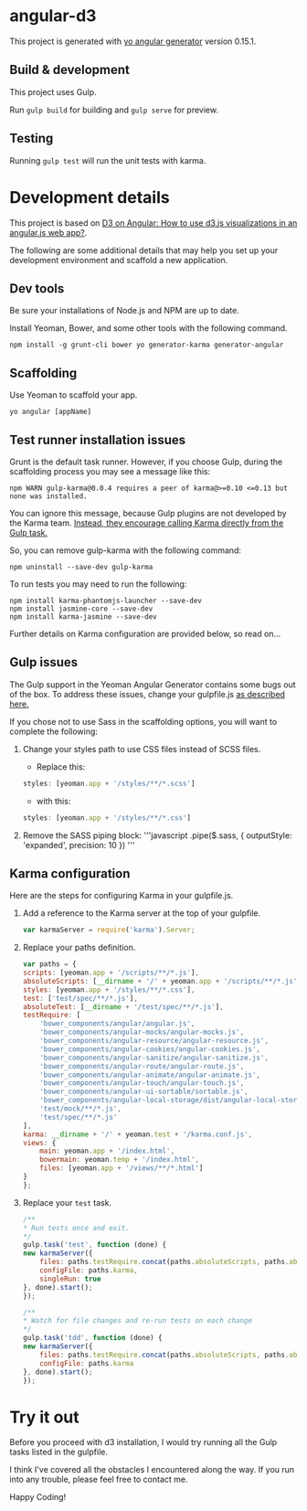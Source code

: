 # angular-d3

This project is generated with [yo angular generator](https://github.com/yeoman/generator-angular)
version 0.15.1.

## Build & development

This project uses Gulp.

Run `gulp build` for building and `gulp serve` for preview.

## Testing

Running `gulp test` will run the unit tests with karma.

# Development details

This project is based on [D3 on Angular: How to use d3.js visualizations in an angular.js web app?](http://www.robinwieruch.de/d3-on-angular-seed/).

The following are some additional details that may help you set up your development environment and scaffold a new application.

## Dev tools

Be sure your installations of Node.js and NPM are up to date.

Install Yeoman, Bower, and some other tools with the following command.

```
npm install -g grunt-cli bower yo generator-karma generator-angular
```

## Scaffolding

Use Yeoman to scaffold your app.

```
yo angular [appName]
```

## Test runner installation issues

Grunt is the default task runner. However, if you choose Gulp, during the scaffolding process you may
see a message like this:

```
npm WARN gulp-karma@0.0.4 requires a peer of karma@>=0.10 <=0.13 but none was installed.
```

You can ignore this message, because Gulp plugins are not developed by the Karma team. 
[Instead, they encourage calling Karma directly from the Gulp task.](https://github.com/karma-runner/gulp-karma#do-we-need-a-plugin)

So, you can remove gulp-karma with the following command:

```
npm uninstall --save-dev gulp-karma
```

To run tests you may need to run the following:

```
npm install karma-phantomjs-launcher --save-dev
npm install jasmine-core --save-dev
npm install karma-jasmine --save-dev
```

Further details on Karma configuration are provided below, so read on...

## Gulp issues

The Gulp support in the Yeoman Angular Generator contains some bugs out of the box. To address these issues, change
your gulpfile.js [as described here.](https://github.com/yeoman/generator-angular/issues/1299)

If you chose not to use Sass in the scaffolding options, you will want to complete the following:

1. Change your styles path to use CSS files instead of SCSS files.
    * Replace this:
    ```javascript
    styles: [yeoman.app + '/styles/**/*.scss']
    ```
    * with this:
    ```javascript
    styles: [yeoman.app + '/styles/**/*.css']
    ```

2. Remove the SASS piping block:
'''javascript
  .pipe($.sass, {
    outputStyle: 'expanded',
    precision: 10
  })
'''

## Karma configuration

Here are the steps for configuring Karma in your gulpfile.js.

1. Add a reference to the Karma server at the top of your gulpfile.

    ```javascript
    var karmaServer = require('karma').Server;
    ```

2. Replace your paths definition.

    ```javascript
    var paths = {
    scripts: [yeoman.app + '/scripts/**/*.js'],
    absoluteScripts: [__dirname + '/' + yeoman.app + '/scripts/**/*.js'],
    styles: [yeoman.app + '/styles/**/*.css'],
    test: ['test/spec/**/*.js'],
    absoluteTest: [__dirname + '/test/spec/**/*.js'],
    testRequire: [
        'bower_components/angular/angular.js',
        'bower_components/angular-mocks/angular-mocks.js',
        'bower_components/angular-resource/angular-resource.js',
        'bower_components/angular-cookies/angular-cookies.js',
        'bower_components/angular-sanitize/angular-sanitize.js',
        'bower_components/angular-route/angular-route.js',
        'bower_components/angular-animate/angular-animate.js',
        'bower_components/angular-touch/angular-touch.js',
        'bower_components/angular-ui-sortable/sortable.js',
        'bower_components/angular-local-storage/dist/angular-local-storage.js',
        'test/mock/**/*.js',
        'test/spec/**/*.js'
    ],
    karma: __dirname + '/' + yeoman.test + '/karma.conf.js',
    views: {
        main: yeoman.app + '/index.html',
        bowermain: yeoman.temp + '/index.html',
        files: [yeoman.app + '/views/**/*.html']
    }
    };
    ```

3. Replace your ```test``` task.

    ```javascript
    /**
    * Run tests once and exit.
    */
    gulp.task('test', function (done) {
    new karmaServer({
        files: paths.testRequire.concat(paths.absoluteScripts, paths.absoluteTest),
        configFile: paths.karma,
        singleRun: true
    }, done).start();
    });

    /**
    * Watch for file changes and re-run tests on each change
    */
    gulp.task('tdd', function (done) {
    new karmaServer({
        files: paths.testRequire.concat(paths.absoluteScripts, paths.absoluteTest),
        configFile: paths.karma
    }, done).start();
    });
    ```

# Try it out

Before you proceed with d3 installation, I would try running all the Gulp tasks listed in the gulpfile.

I think I've covered all the obstacles I encountered along the way. If you run into any trouble, please
feel free to contact me.

Happy Coding!